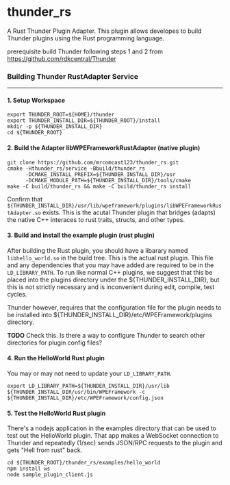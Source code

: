 # thunder_rs

A Rust Thunder Plugin Adapter. This plugin allows developes to build Thunder plugins using the Rust programming language. 

prerequisite build Thunder following steps 1 and 2 from https://github.com/rdkcentral/Thunder

### Building Thunder RustAdapter Service
---

#### **1. Setup Workspace**
```
export THUNDER_ROOT=${HOME}/thunder
export THUNDER_INSTALL_DIR=${THUNDER_ROOT}/install
mkdir -p ${THUNDER_INSTALL_DIR}
cd ${THUNDER_ROOT}
```

#### **2. Build the Adapter libWPEFrameworkRustAdapter (native plugin)**

```
git clone https://github.com/mrcomcast123/thunder_rs.git
cmake -Hthunder_rs/service -Bbuild/thunder_rs 
      -DCMAKE_INSTALL_PREFIX=${THUNDER_INSTALL_DIR}/usr
      -DCMAKE_MODULE_PATH=${THUNDER_INSTALL_DIR}/tools/cmake     
make -C build/thunder_rs && make -C build/thunder_rs install
```

Confirm that `${THUNDER_INSTALL_DIR}/usr/lib/wpeframework/plugins/libWPEFrameworkRustAdapter.so` exists. This is the acutal
Thunder plugin that bridges (adapts) the native C++ interaces to rust traits, structs, and other types.

#### **3. Build and install the example plugin (rust plugin)**

After building the Rust plugin, you should have a libarary named `libhello_world.so` in the build tree. This is the actual rust plugin. This file and any dependencies that you may have added are required to be in the `LD_LIBRARY_PATH`. To run like normal C++ plugins, we suggest that this be placed into the plugins directory under the ${THUNDER_INSTALL_DIR}, but this is not strictly necessary and is inconvenient during edit, compile, test cycles.

Thunder however, requires that the configuration file for the plugin needs to be installed into ${THUNDER_INSTALL_DIR}/etc/WPEFramework/plugins directory.

**TODO** Check this. Is there a way to configure Thunder to search other directories for plugin config files?


#### **4. Run the HelloWorld Rust plugin**

You may or may not need to update your `LD_LIBRARY_PATH`.

```
export LD_LIBRARY_PATH=${THUNDER_INSTALL_DIR}/usr/lib
${THUNDER_INSTALL_DIR/usr/bin/WPEFramework -c ${THUNDER_INSTALL_DIR}/etc/WPEFramework/config.json
```

#### **5. Test the HelloWorld Rust plugin**

There's a nodejs application in the examples directory that can be used to test out the HelloWorld plugin. That app makes a WebSocket connection to Thunder and repeatedly (1/sec) sends JSON/RPC requests to the plugin and gets "Hell from rust" back. 

```
cd ${THUNDER_ROOT}/thunder_rs/examples/hello_world
npm install ws
node sample_plugin_client.js
```

